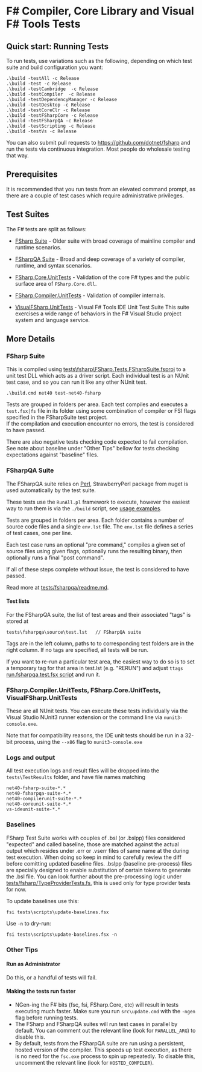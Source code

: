 # F# Compiler, Core Library and Visual F# Tools Tests

## Quick start: Running Tests

To run tests, use variations such as the following, depending on which test suite and build configuration you want:

    .\build -testAll -c Release
    .\build -test -c Release
    .\build -testCambridge  -c Release
    .\build -testCompiler  -c Release
    .\build -testDependencyManager -c Release
    .\build -testDesktop -c Release
    .\build -testCoreClr -c Release
    .\build -testFSharpCore -c Release
    .\build -testFSharpQA -c Release
    .\build -testScripting -c Release
    .\build -testVs -c Release

You can also submit pull requests to https://github.com/dotnet/fsharp and run the tests via continuous integration. Most people do wholesale testing that way.

## Prerequisites

It is recommended that you run tests from an elevated command prompt, as there are a couple of test cases which require administrative privileges.

## Test Suites

The F# tests are split as follows:

* [FSharp Suite](tests/fsharp) - Older suite with broad coverage of mainline compiler and runtime scenarios.

* [FSharpQA Suite](tests/fsharpqa/Source) - Broad and deep coverage of a variety of compiler, runtime, and syntax scenarios.

* [FSharp.Core.UnitTests](tests/FSharp.Core.UnitTests) - Validation of the core F# types and the public surface area of `FSharp.Core.dll`.

* [FSharp.Compiler.UnitTests](tests/FSharp.Compiler.UnitTests) - Validation of compiler internals.

* [VisualFSharp.UnitTests](vsintegration/tests/unittests) - Visual F# Tools IDE Unit Test Suite
  This suite exercises a wide range of behaviors in the F# Visual Studio project system and language service.

## More Details

### FSharp Suite

This is compiled using [tests\fsharp\FSharp.Tests.FSharpSuite.fsproj](tests/fsharp/FSharp.Tests.FSharpSuite.fsproj) to a unit test DLL which acts as a driver script. Each individual test is an NUnit test case, and so you can run it like any other NUnit test.

    .\build.cmd net40 test-net40-fsharp

Tests are grouped in folders per area. Each test compiles and executes a `test.fsx|fs` file in its folder using some combination of compiler or FSI flags specified in the FSharpSuite test project.  
If the compilation and execution encounter no errors, the test is considered to have passed. 

There are also negative tests checking code expected to fail compilation. See note about baseline under "Other Tips" bellow for tests checking expectations against "baseline" files.

### FSharpQA Suite

The FSharpQA suite relies on [Perl](http://www.perl.org/get.html), StrawberryPerl package from nuget is used automatically by the test suite.

These tests use the `RunAll.pl` framework to execute, however the easiest way to run them is via the `./build` script, see [usage examples](https://github.com/Microsoft/visualfsharp/blob/master/build.cmd#L31).

Tests are grouped in folders per area. Each folder contains a number of source code files and a single `env.lst` file. The `env.lst` file defines a series of test cases, one per line.

Each test case runs an optional "pre command," compiles a given set of source files using given flags, optionally runs the resulting binary, then optionally runs a final "post command".

If all of these steps complete without issue, the test is considered to have passed.

Read more at [tests/fsharpqa/readme.md](tests/fsharpqa/readme.md).

#### Test lists

For the FSharpQA suite, the list of test areas and their associated "tags" is stored at

    tests\fsharpqa\source\test.lst   // FSharpQA suite

Tags are in the left column, paths to to corresponding test folders are in the right column.  If no tags are specified, all tests will be run.

If you want to re-run a particular test area, the easiest way to do so is to set a temporary tag for that area in test.lst (e.g. "RERUN") and adjust `ttags` [run.fsharpqa.test.fsx script](tests/fsharpqa/run.fsharpqa.test.fsx) and run it.

### FSharp.Compiler.UnitTests, FSharp.Core.UnitTests, VisualFSharp.UnitTests

These are all NUnit tests. You can execute these tests individually via the Visual Studio NUnit3 runner 
extension or the command line via `nunit3-console.exe`.

Note that for compatibility reasons, the IDE unit tests should be run in a 32-bit process, 
using the `--x86` flag to `nunit3-console.exe`


### Logs and output

All test execution logs and result files will be dropped into the `tests\TestResults` folder, and have file names matching

    net40-fsharp-suite-*.*
    net40-fsharpqa-suite-*.*
    net40-compilerunit-suite-*.*
    net40-coreunit-suite-*.*
    vs-ideunit-suite-*.*

### Baselines

FSharp Test Suite works with couples of .bsl (or .bslpp) files considered "expected" and called baseline, those are matched against the actual output which resides under .err or .vserr files of same name at the during test execution.
When doing so keep in mind to carefully review the diff before comitting updated baseline files.
.bslpp (baseline pre-process) files are specially designed to enable substitution of certain tokens to generate the .bsl file. You can look further about the pre-processing logic under [tests/fsharp/TypeProviderTests.fs](tests/fsharp/TypeProviderTests.fs), this is used only for type provider tests for now.

To update baselines use this:

    fsi tests\scripts\update-baselines.fsx

Use `-n` to dry-run:

    fsi tests\scripts\update-baselines.fsx -n

### Other Tips

#### Run as Administrator

Do this, or a handful of tests will fail.

#### Making the tests run faster

* NGen-ing the F# bits (fsc, fsi, FSharp.Core, etc) will result in tests executing much faster. Make sure you run `src\update.cmd` with the `-ngen` flag before running tests.
* The FSharp and FSharpQA suites will run test cases in parallel by default. You can comment out the relevant line (look for `PARALLEL_ARG`) to disable this.
* By default, tests from the FSharpQA suite are run using a persistent, hosted version of the compiler. This speeds up test execution, as there is no need for the `fsc.exe` process to spin up repeatedly. To disable this, uncomment the relevant line (look for `HOSTED_COMPILER`).

